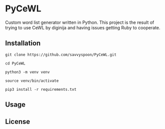 # PyCeWL

Custom word list generator written in Python.  This project is the result of trying 
to use CeWL by diginija and having issues getting Ruby to cooperate. 

## Installation
```
git clone https://github.com/savvyspoon/PyCeWL.git

cd PyCeWL

python3 -m venv venv

source venv/bin/activate

pip3 install -r requirements.txt

```

## Usage



## License